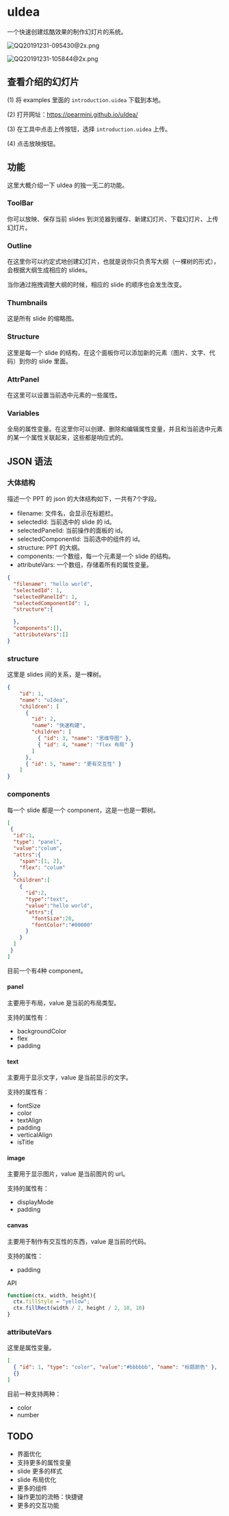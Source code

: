 # uIdea

一个快速创建炫酷效果的制作幻灯片的系统。

![QQ20191231-095430@2x.png](https://i.loli.net/2019/12/31/yOsPigBNSMAu5UY.png)

![QQ20191231-105844@2x.png](https://i.loli.net/2019/12/31/yaRP354xlDvUFCQ.png)

## 查看介绍的幻灯片

(1) 将 examples 里面的 `introduction.uidea` 下载到本地。

(2) 打开网址：https://pearmini.github.io/uIdea/

(3) 在工具中点击上传按钮，选择 `introduction.uidea` 上传。

(4) 点击放映按钮。

## 功能

这里大概介绍一下 uIdea 的独一无二的功能。

### ToolBar

你可以放映、保存当前 slides 到浏览器到缓存、新建幻灯片、下载幻灯片、上传幻灯片。

### Outline

在这里你可以约定式地创建幻灯片，也就是说你只负责写大纲（一棵树的形式），会根据大纲生成相应的 slides。

当你通过拖拽调整大纲的时候，相应的 slide 的顺序也会发生改变。

### Thumbnails

这是所有 slide 的缩略图。

### Structure

这里是每一个 slide 的结构，在这个面板你可以添加新的元素（图片、文字、代码）到你的 slide 里面。

### AttrPanel

在这里可以设置当前选中元素的一些属性。

### Variables

全局的属性变量。在这里你可以创建、删除和编辑属性变量，并且和当前选中元素的某一个属性关联起来，这些都是响应式的。

## JSON 语法

### 大体结构

描述一个 PPT 的 json 的大体结构如下，一共有7个字段。

- filename: 文件名，会显示在标题栏。
- selectedId: 当前选中的 slide 的 id。
- selectedPanelId: 当前操作的面板的 id。
- selectedComponentId: 当前选中的组件的 id。
- structure: PPT 的大纲。
- components: 一个数组，每一个元素是一个 slide 的结构。
- attributeVars: 一个数组，存储着所有的属性变量。

```json
{
  "filename": "hello world",
  "selectedId": 1,
  "selectedPanelId": 1,
  "selectedComponentId": 1,
  "structure":{

  },
  "components":[],
  "attributeVars":[]
}
```

### structure

这里是 slides 间的关系，是一棵树。

```json
{
    "id": 1,
    "name": "uIdea",
    "children": [
      {
        "id": 2,
        "name": "快速构建",
        "children": [
          { "id": 3, "name": "思维导图" },
          { "id": 4, "name": "flex 布局" }
        ]
      },
      { "id": 5, "name": "更有交互性" }
    ]
}
```

### components

每一个 slide 都是一个 component，这是一也是一颗树。

```json
[
 {
  "id":1,
  "type": "panel",
  "value":"colum",
  "attrs":{
    "span":[1, 2],
    "flex": "colum"
  },
  "children":[
    {
      "id":2,
      "type":"text",
      "value":"hello world",
      "attrs":{
        "fontSize":20,
        "fontColor":"#00000"
      }
    }
  ]
 }
]

```

目前一个有4种 component。

#### panel

主要用于布局，value 是当前的布局类型。

支持的属性有：

- backgroundColor
- flex
- padding
  
#### text

主要用于显示文字，value 是当前显示的文字。

支持的属性有：

- fontSize
- color
- textAlign
- padding
- verticalAlign
- isTitle

#### image

主要用于显示图片，value 是当前图片的 url。

支持的属性有：

- displayMode
- padding

#### canvas

主要用于制作有交互性的东西，value 是当前的代码。

支持的属性：

- padding

API

```js
function(ctx, width, height){
  ctx.fillStyle = "yellow";
  ctx.fillRect(width / 2, height / 2, 10, 10)
}
```

### attributeVars

这里是属性变量。

```json
[
  { "id": 1, "type": "color", "value":"#bbbbbb", "name": "标题颜色" },
  {}
]
```

目前一种支持两种：

- color
- number

## TODO

- 界面优化
- 支持更多的属性变量
- slide 更多的样式
- slide 布局优化
- 更多的组件
- 操作更加的流畅：快捷键
- 更多的交互功能
  